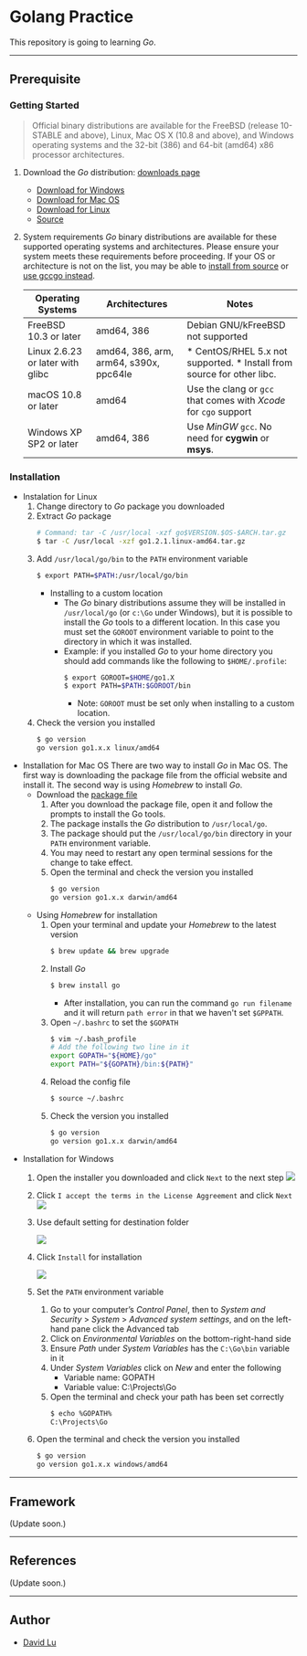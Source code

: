 # Golang Practice

This repository is going to learning *Go*.

---
## Prerequisite

### Getting Started

> Official binary distributions are available for the FreeBSD (release 10-STABLE and above), Linux, Mac OS X (10.8 and above), and Windows operating systems and the 32-bit (386) and 64-bit (amd64) x86 processor architectures.

1. Download the *Go* distribution: [downloads page](https://golang.org/dl/)
    * [Download for Windows](https://dl.google.com/go/go1.10.3.windows-amd64.msi)
    * [Download for Mac OS](https://dl.google.com/go/go1.10.3.darwin-amd64.pkg)
    * [Download for Linux](https://dl.google.com/go/go1.10.3.linux-amd64.tar.gz)
    * [Source](https://dl.google.com/go/go1.10.3.src.tar.gz)
2. System requirements
    *Go* binary distributions are available for these supported operating systems and architectures. Please ensure your system meets these requirements before proceeding. If your OS or architecture is not on the list, you may be able to [install from source](https://golang.org/doc/install/source) or [use gccgo instead](https://golang.org/doc/install/gccgo).

    | Operating Systems | Architectures | Notes |
    |---|---|---|
    | FreeBSD 10.3 or later | amd64, 386| Debian GNU/kFreeBSD not supported |
    | Linux 2.6.23 or later with glibc | amd64, 386, arm, arm64, s390x, ppc64le | * CentOS/RHEL 5.x not supported. * Install from source for other libc. |
    | macOS 10.8 or later | amd64 | Use the clang or `gcc` that comes with *Xcode* for `cgo` support
    | Windows XP SP2 or later | amd64, 386 | Use *MinGW* `gcc`. No need for **cygwin** or **msys**. |

### Installation

* Instalation for Linux
    1. Change directory to *Go* package you downloaded
    2. Extract *Go* package
        ```bash
        # Command: tar -C /usr/local -xzf go$VERSION.$OS-$ARCH.tar.gz
        $ tar -C /usr/local -xzf go1.2.1.linux-amd64.tar.gz
        ```
    3. Add `/usr/local/go/bin` to the `PATH` environment variable
        ```bash
        $ export PATH=$PATH:/usr/local/go/bin
        ```
        * Installing to a custom location
            * The *Go* binary distributions assume they will be installed in `/usr/local/go` (or `c:\Go` under Windows), but it is possible to install the *Go* tools to a different location. In this case you must set the `GOROOT` environment variable to point to the directory in which it was installed.
            * Example: if you installed *Go* to your home directory you should add commands like the following to `$HOME/.profile`:
                ```bash
                $ export GOROOT=$HOME/go1.X
                $ export PATH=$PATH:$GOROOT/bin
                ```
                * Note: `GOROOT` must be set only when installing to a custom location.
    4. Check the version you installed
        ```bash
        $ go version
        go version go1.x.x linux/amd64
        ```
* Installation for Mac OS
    There are two way to install *Go* in Mac OS. The first way is downloading the package file from the official website and install it. The second way is using *Homebrew* to install *Go*.
    * Download the [package file](https://golang.org/dl/)
        1. After you download the package file, open it and follow the prompts to install the Go tools. 
        2. The package installs the *Go* distribution to `/usr/local/go`.
        3. The package should put the `/usr/local/go/bin` directory in your `PATH` environment variable. 
        4. You may need to restart any open terminal sessions for the change to take effect.
        5. Open the terminal and check the version you installed
            ```bash
            $ go version
            go version go1.x.x darwin/amd64
            ```
    * Using *Homebrew* for installation
        1. Open your terminal and update your *Homebrew* to the latest version
            ```bash
            $ brew update && brew upgrade
            ```
        2. Install *Go*
            ```bash
            $ brew install go
            ```
            * After installation, you can run the command `go run filename` and it will return `path error` in that we haven't set `$GPPATH`.
        3. Open `~/.bashrc` to set the `$GOPATH`
            ```bash
            $ vim ~/.bash_profile
            # Add the following two line in it
            export GOPATH="${HOME}/go"
            export PATH="${GOPATH}/bin:${PATH}"
            ```
        4. Reload the config file
            ```bash
            $ source ~/.bashrc
            ```
        5. Check the version you installed
            ```bash
            $ go version
            go version go1.x.x darwin/amd64
            ```
* Installation for Windows
    1. Open the installer you downloaded and click `Next` to the next step
        ![](https://oranwind.s3.amazonaws.com/2016/Mar/go1-1458116508829.PNG)
    2. Click `I accept the terms in the License Aggreement` and click `Next`
        ![](https://oranwind.s3.amazonaws.com/2016/Mar/go2-1458116514461.PNG)
    3. Use default setting for destination folder
   
        ![](https://oranwind.s3.amazonaws.com/2016/Mar/go3-1458116520826.PNG)
    4. Click `Install` for installation
   
        ![](https://oranwind.s3.amazonaws.com/2016/Mar/go4-1458116526904.PNG)
    5. Set the `PATH` environment variable
        1. Go to your computer’s *Control Panel*, then to *System and Security* > *System* > *Advanced system settings*, and on the left-hand pane click the Advanced tab
        2. Click on *Environmental Variables* on the bottom-right-hand side
        3. Ensure *Path* under *System Variables* has the `C:\Go\bin` variable in it
        4. Under *System Variables* click on *New* and enter the following
            * Variable name: GOPATH
            * Variable value: C:\Projects\Go
        5. Open the terminal and check your path has been set correctly
            ```bash
            $ echo %GOPATH%
            C:\Projects\Go
            ```
    6. Open the terminal and check the version you installed
        ```bash
        $ go version
        go version go1.x.x windows/amd64
        ```
---
## Framework

(Update soon.)

---
## References

(Update soon.)

---
## Author

* [David Lu](https://github.com/yungshenglu)
